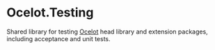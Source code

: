 # Ocelot.Testing
Shared library for testing [Ocelot](https://github.com/ThreeMammals/Ocelot) head library and extension packages, including acceptance and unit tests.
